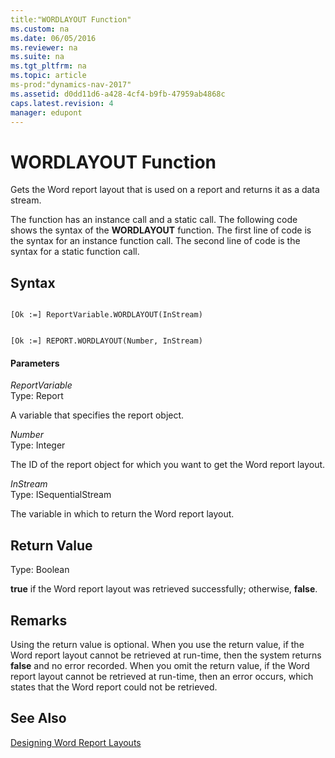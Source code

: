 ```yaml
---
title:"WORDLAYOUT Function"
ms.custom: na
ms.date: 06/05/2016
ms.reviewer: na
ms.suite: na
ms.tgt_pltfrm: na
ms.topic: article
ms-prod:"dynamics-nav-2017"
ms.assetid: d0dd11d6-a428-4cf4-b9fb-47959ab4868c
caps.latest.revision: 4
manager: edupont
---
```

# WORDLAYOUT Function
Gets the Word report layout that is used on a report and returns it as a data stream.  
  
 The function has an instance call and a static call. The following code shows the syntax of the **WORDLAYOUT** function. The first line of code is the syntax for an instance function call. The second line of code is the syntax for a static function call.  
  
## Syntax  
  
```  
  
[Ok :=] ReportVariable.WORDLAYOUT(InStream)  
```  
  
```  
  
[Ok :=] REPORT.WORDLAYOUT(Number, InStream)  
```  
  
#### Parameters  
 *ReportVariable*  
 Type: Report  
  
 A variable that specifies the report object.  
  
 *Number*  
 Type: Integer  
  
 The ID of the report object for which you want to get the Word report layout.  
  
 *InStream*  
 Type: ISequentialStream  
  
 The variable in which to return the Word report layout.  
  
## Return Value  
 Type: Boolean  
  
 **true** if the Word report layout was retrieved successfully; otherwise, **false**.  
  
## Remarks  
 Using the return value is optional. When you use the return value, if the Word report layout cannot be retrieved at run\-time, then the system returns **false** and no error recorded. When you omit the return value, if the Word report layout cannot be retrieved at run\-time, then an error occurs, which states that the Word report could not be retrieved.  
  
## See Also  
 [Designing Word Report Layouts](Designing-Word-Report-Layouts.md)